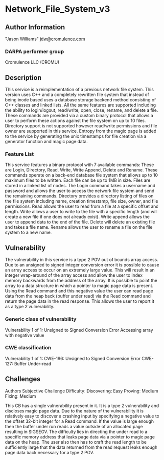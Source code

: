 # Network_File_System_v3

## Author Information

"Jason Williams" <jdw@cromulence.com>

### DARPA performer group
Cromulence LLC (CROMU)

## Description

This service is a reimplementation of a previous network file system. This version uses C++ and a completely rewritten file system that instead of being inode based uses a database storage backend method consisting of C++ classes and linked lists. All the same features are supported including the ability to login/logout, read/write, open, close, rename, and delete a file. These commands are provided via a custom binary protocol that allows a user to perform these actions against the file system on up to 10 files. Directory support is not supported however read/write permissions and file owner are supported in this service. Entropy from the magic page is added to the service by generating the unix timestamps for file creation via a generator function and magic page data.

### Feature List

This service features a binary protocol with 7 available commands: These are Login, Directory, Read, Write, Write Append, Delete and Rename. These commands operate on a back-end database file system that allows up to 10 maximum files to be written. Each file can be up to 1MB in size. Files are stored in a linked list of nodes. The Login command takes a username and password and allows the user to access the network file system and send the remaining commands. Directory provides a directory listing of files on the file system including name, creation timestamp, file size, owner, and file permissions. Read allows the user to read from a file at a specific offset and length. Write allows a user to write to the file with a specific length (and will create a new file if one does not already exist). Write append allows the user to append data to the end of the file. Delete will delete an existing file and takes a file name. Rename allows the user to rename a file on the file system to a new name.

## Vulnerability

The vulnerability in this service is a type 2 POV out of bounds array access. Due to an unsigned to signed integer conversion error it is possible to cause an array access to occur on an extremely large value. This will result in an integer wrap-around of the array access and allow the user to index memory backwards from the address of the array. It is possible to point the array to a data structure in which a pointer to magic page data is present. Using the Read command and this negative value the user can read page data from the heap back (buffer under read) via the Read command and return the page data in the read response. This allows the user to report it as a type 2 vulnerability.

### Generic class of vulnerability
Vulnerability 1 of 1:
Unsigned to Signed Conversion Error
Accessing array with negative value

### CWE classification
Vulnerability 1 of 1:
CWE-196: Unsigned to Signed Conversion Error
CWE-127: Buffer Under-read

## Challenges

Authors Subjective Challenge Difficulty:
Discovering: Easy
Proving: Medium
Fixing: Medium

This CB has a single vulnerability present in it. It is a type 2 vulnerability and discloses magic page data. Due to the nature of the vulnerability it is relatively easy to discover a crashing input by specifying a negative value to the offset 32-bit integer for a Read command. If the value is large enough then the buffer under run reads a value outside of an allocated page resulting in SIGSEGV. The difficulty lies in directing the under read to a specific memory address that leaks page data via a pointer to magic page data on the heap. The user also then has to craft the read length to be sufficiently large that the data returned from the read request leaks enough page data back necessary for a type 2 POV.
